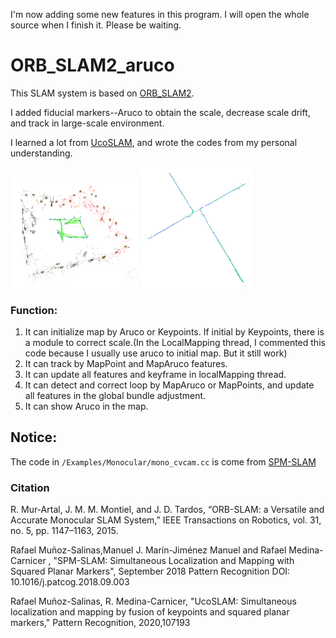 I'm now adding some new features in this program. I will open the whole source when I finish it. Please be waiting.

# ORB_SLAM2_aruco

This SLAM system is based on [ORB_SLAM2](https://github.com/raulmur/ORB_SLAM2.git).

I added fiducial markers--Aruco to obtain the scale, decrease scale drift, and track in large-scale environment.

I learned a lot from [UcoSLAM](http://www.uco.es/investiga/grupos/ava/node/62), and wrote the codes from my personal understanding.

<img src="map1.png" alt="map1" style="zoom:20%;" />

<img src="large-scene2.png" alt="large-scene2" style="zoom:20%;" />



### Function:

1. It can initialize map by Aruco or Keypoints. If initial by Keypoints, there is a module to correct scale.(In the LocalMapping thread, I commented this code because I usually use aruco to initial map. But it still work)
2. It can track by MapPoint and MapAruco features.
3. It can update all features and keyframe in localMapping thread.
4. It can detect and correct loop by MapAruco or MapPoints, and update all features in the global bundle adjustment.
5. It can show Aruco in the map.

## Notice:

The code in `/Examples/Monocular/mono_cvcam.cc` is come from [SPM-SLAM](http://www.uco.es/investiga/grupos/ava/node/58) 

### Citation

R. Mur-Artal, J. M. M. Montiel, and J. D. Tardos, “ORB-SLAM: a Versatile and Accurate Monocular SLAM System,” IEEE Transactions on Robotics, vol. 31, no. 5, pp. 1147–1163, 2015.

Rafael Muñoz-Salinas,Manuel J. Marín-Jiménez Manuel and Rafael Medina-Carnicer , "SPM-SLAM: Simultaneous Localization and Mapping with Squared Planar Markers", September 2018 Pattern Recognition DOI: 10.1016/j.patcog.2018.09.003

Rafael Muñoz-Salinas, R. Medina-Carnicer, "UcoSLAM: Simultaneous localization and mapping by fusion of keypoints and squared planar markers," Pattern Recognition, 2020,107193


